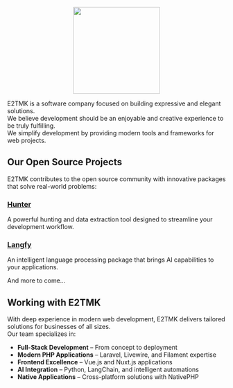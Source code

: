 <p align="center"><a href="https://github.com/e2tmk" target="_blank"><img src="https://e2tmk.com/images/logo2.png" width="200"></a></p>

E2TMK is a software company focused on building expressive and elegant solutions.  
We believe development should be an enjoyable and creative experience to be truly fulfilling.  
We simplify development by providing modern tools and frameworks for web projects.

## Our Open Source Projects

E2TMK contributes to the open source community with innovative packages that solve real-world problems:

### [Hunter](https://github.com/e2tmk/hunter)  
A powerful hunting and data extraction tool designed to streamline your development workflow.

### [Langfy](https://github.com/e2tmk/langfy)  
An intelligent language processing package that brings AI capabilities to your applications.

And more to come...

## Working with E2TMK

With deep experience in modern web development, E2TMK delivers tailored solutions for businesses of all sizes.  
Our team specializes in:

- **Full-Stack Development** – From concept to deployment  
- **Modern PHP Applications** – Laravel, Livewire, and Filament expertise  
- **Frontend Excellence** – Vue.js and Nuxt.js applications  
- **AI Integration** – Python, LangChain, and intelligent automations  
- **Native Applications** – Cross-platform solutions with NativePHP
